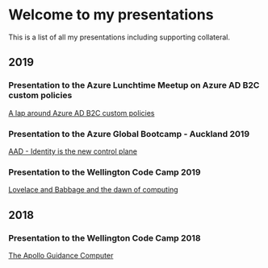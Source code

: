# Welcome to my presentations

This is a list of all my presentations including supporting collateral.

## 2019

### Presentation to the Azure Lunchtime Meetup on Azure AD B2C custom policies

[A lap around Azure AD B2C custom policies](https://rbrayb.github.io/Presentations/A-lap-around-Azure-AD-B2C-custom-policies/)

### Presentation to the Azure Global Bootcamp - Auckland 2019

[AAD - Identity is the new control plane](https://rbrayb.github.io/Presentations/Azure-Bootcamp-2019)

### Presentation to the Wellington Code Camp 2019

[Lovelace and Babbage and the dawn of computing](https://rbrayb.github.io/Presentations/Wellington-Code-Camp-2019)

## 2018

### Presentation to the Wellington Code Camp 2018

[The Apollo Guidance Computer](https://rbrayb.github.io/Presentations/Wellington-Code-Camp-2018)
